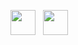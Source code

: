 

<img src="https://cdn.jsdelivr.net/gh/devicons/devicon/icons/javascript/javascript-original.svg" width="40" height="40"/> &nbsp;
<img src="" width="40" height="40" />&nbsp;
          

          
          

